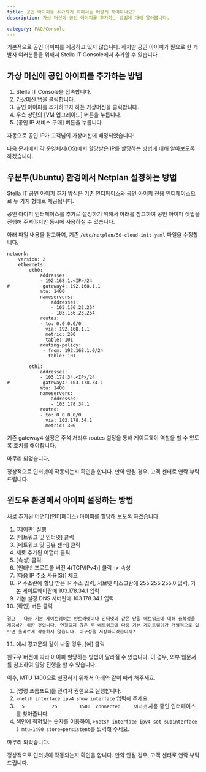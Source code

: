 ```yaml
---
title: 공인 아이피를 추가하기 위해서는 어떻게 해야하나요?
description: 가상 머신에 공인 아이피를 추가하는 방법에 대해 알아봅니다.

category: FAQ/Console
---
```


기본적으로 공인 아이피를 제공하고 있지 않습니다. 하지만 공인 아이피가 필요로 한 개발자 여러분들을 위해서 Stella IT Console에서 추가할 수 있습니다.

## 가상 머신에 공인 아이피를 추가하는 방법
1. Stella IT Console을 접속합니다.
2. [가상머신](https://console.stella-it.com/vm) 탭을 클릭합니다.
3. 공인 아이피를 추가하고자 하는 가상머신을 클릭합니다.
4. 우측 상단의 [VM 업그레이드] 버튼을 누릅니다.
5. [공인 IP 서비스 구매] 버튼을 누릅니다.

자동으로 공인 IP가 고객님의 가상머신에 배정되었습니다! 

다음 문서에서 각 운영체제(OS)에서 할당받은 IP를 할당하는 방법에 대해 알아보도록 하겠습니다.

## 우분투(Ubuntu) 환경에서 Netplan 설정하는 방법
Stella IT 공인 아이피 추가 방식은 기존 인터페이스와 공인 아이피 전용 인터페이스으로 두 가지 형태로 제공됩니다.

공인 아이피 인터페이스를 추가로 설정하기 위해서 아래를 참고하여 공인 아이피 셋업을 진행해 주셔야지만 동시에 사용하실 수 있습니다.

아래 파일 내용을 참고하여, 기존 ``/etc/netplan/50-cloud-init.yaml`` 파일을 수정합니다.

```
network:
    version: 2
    ethernets:
        eth0:
            addresses:
            - 192.168.1.<IP>/24
#            gateway4: 192.168.1.1
            mtu: 1400
            nameservers:
                addresses:
                - 103.156.22.254
                - 103.156.23.254
            routes:
            - to: 0.0.0.0/0
              via: 192.168.1.1
              metric: 200
              table: 101
            routing-policy:
             - from: 192.168.1.0/24
               table: 101

        eth1:
            addresses:
            - 103.178.34.<IP>/24
#            gateway4: 103.178.34.1
            mtu: 1400
            nameservers:
                addresses:
                - 103.178.34.1
            routes:
            - to: 0.0.0.0/0
              via: 103.178.34.1
              metric: 300
```

기존 gateway4 설정은 주석 처리후 routes 설정을 통해 게이트웨이 역할을 할 수 있도록 조치를 해야합니다.

마무리 되었습니다.

정상적으로 인터넷이 작동되는지 확인을 합니다. 만약 안될 경우, 고객 센터로 연락 부탁드립니다.

## 윈도우 환경에서 아이피 설정하는 방법
새로 추가된 어댑터(인터페이스) 아이피를 할당해 보도록 하겠습니다.

1. [제어판] 실행
2. [네트워크 및 인터넷] 클릭
3. [네트워크 및 공유 센터] 클릭
4. 새로 추가된 어댑터 클릭 
5. [속성] 클릭
6. [인터넷 프로토콜 버전 4(TCP/IPv4)] 클릭 -> 속성
7. [다음 IP 주소 사용(S)] 체크
8. IP 주소란에 할당 받은 IP 주소 입력, 서브넷 마스크란에 255.255.255.0 입력, 기본 게이트웨이란에 103.178.34.1 입력
9. 기본 설정 DNS 서버란에 103.178.34.1 입력
10. [확인] 버튼 클릭 

```
경고 - 다중 기본 게이트웨이는 인트라넷이나 인터넷과 같은 단일 네트워크에 대해 중복성을 제공하기 위한 것입니다. 연결되지 않은 두 네트워크에 다중 기본 게이트웨이가 개별적으로 있으면 올바르게 작동하지 않습니다. 이구성을 저장하시겠습니까?
```

11. 예시 경고문와 같이 나올 경우, [예] 클릭

윈도우 버전에 따라 아이피 할당하는 방법이 달라질 수 있습니다.
이 경우, 외부 웹문서를 참조하여 할당 진행을 할 수 있습니다.

이후, MTU 1400으로 설정하기 위해서 아래와 같이 따라 해주세요.

1. [명령 프롬프트]를 관리자 권한으로 실행합니다.
2. ``>netsh interface ipv4 show interface`` 입력해 주세요.
3. ``  5          25        1500  connected     이더넷`` 사용 중인 인터페이스를 찾아줍니다.
4. 색인에 적혀있는 숫자를 이용하여, ``>netsh interface ipv4 set subinterface 5 mtu=1400 store=persistent``를 입력해 주세요.

마무리 되었습니다.

정상적으로 인터넷이 작동되는지 확인을 합니다. 만약 안될 경우, 고객 센터로 연락 부탁드립니다.